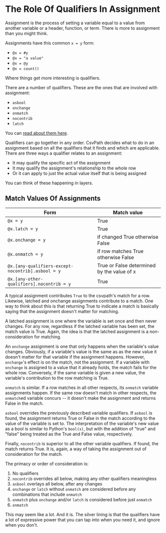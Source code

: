 
# The Role Of Qualifiers In Assignment

Assignment is the process of setting a variable equal to a value from another variable or a header, function, or term. There is more to assignment than you might think.

Assignments have this common `x = y` form:

- `@x = #y`
- `@x = "a value"`
- `@x = @y`
- `@x = count()`

Where things get more interesting is qualifiers.

There are a number of qualifiers. These are the ones that are involved with assignment:

- `asbool`
- `onchange`
- `onmatch`
- `nocontrib`
- `latch`

You can <a href='https://github.com/dk107dk/csvpath/blob/main/docs/qualifiers.md'>read about them here</a>.

Qualifiers can go together in any order. CsvPath decides what to do in an assignment based on all the qualifiers that it finds and which are applicable. There are three ways a qualifier relates to an assignment:

- It may qualify the specific act of the assignment
- It may qualify the assignment's relationship to the whole row
- Or it can apply to just the actual value itself that is being assigned

You can think of these happening in layers.

## Match Values Of Assignments

| Form                                               | Match value                                |
|----------------------------------------------------|--------------------------------------------|
| `@x = y`                                           | True                                       |
| `@x.latch = y`                                     | True                                       |
| `@x.onchange = y`                                  | if changed True otherwise False            |
| `@x.onmatch = y`                                   | if row matches True otherwise False        |
| `@x.[any-qualifiers-except-nocontrib].asbool = y`  | True or False determined by the value of x |
| `@x.[any-other-qualifiers].nocontrib = y`          | True

A typical assignment contributes `True` to the csvpath's match for a row. Likewise, latched and onchange assignments contribute to a match. One way to think about this is that returning True to indicate a match is basically saying that the assignment doesn't matter for matching.

A latched assignment is one where the variable is set once and then never changes. For any row, regardless if the latched variable has been set, the match value is True. Again, the idea is that the latched assignment is a non-consideration for matching.

An `onchange` assignment is one that only happens when the variable's value changes. Obviously, if a variable's value is the same as as the new value it doesn't matter for that variable if the assignment happens. However, `onchange`'s effect is on the match, not the assignment. If a variable with `onchange` is assigned to a value that it already holds, the match fails for the whole row. Conversely, if the same variable is given a new value, the variable's contribution to the row matching is True.

`onmatch` is similar. If a row matches in all other respects, its `onmatch` variable assignments happen. If the same row doesn't match in other respects, the `onmatch`ed variable concurs -- it doesn't make the assignment and returns False in the match.

`asbool` overrides the previously described variable qualifiers. If `asbool` is found, the assignment returns True or False in the match according to the value of the variable is set to. The interpretation of the variable's new value as a bool is similar to Python's `bool(x)`, but with the addition of "true" and "false" being treated as the True and False value, respectively.

Finally, `nocontrib` is superior to all the other variable qualifiers. If found, the match returns True. It is, again, a way of taking the assignment out of consideration for the match.

The primacy or order of consideration is:

1. No qualifiers
2. `nocontrib` overrides all below, making any other qualifiers meaningless
3. `asbool` overlays all below, after any changes
4. `onchange` or `latch` without `onmatch` are considered before any combinations that include `onmatch`
5. `onmatch` plus `onchange` and/or `latch` is considered before just `onmatch`
6. `onmatch`

This may seem like a lot. And it is. The silver lining is that the qualifiers have a lot of expressive power that you can tap into when you need it, and ignore when you don't.


